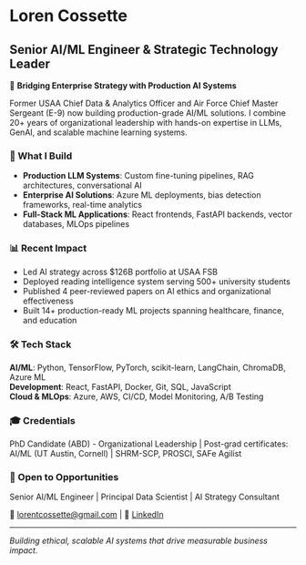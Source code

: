 # Loren Cossette
## Senior AI/ML Engineer & Strategic Technology Leader

🎯 **Bridging Enterprise Strategy with Production AI Systems**

Former USAA Chief Data & Analytics Officer and Air Force Chief Master Sergeant (E-9) now building production-grade AI/ML solutions. I combine 20+ years of organizational leadership with hands-on expertise in LLMs, GenAI, and scalable machine learning systems.

### 🚀 What I Build
- **Production LLM Systems**: Custom fine-tuning pipelines, RAG architectures, conversational AI
- **Enterprise AI Solutions**: Azure ML deployments, bias detection frameworks, real-time analytics
- **Full-Stack ML Applications**: React frontends, FastAPI backends, vector databases, MLOps pipelines

### 📊 Recent Impact
- Led AI strategy across $126B portfolio at USAA FSB
- Deployed reading intelligence system serving 500+ university students
- Published 4 peer-reviewed papers on AI ethics and organizational effectiveness
- Built 14+ production-ready ML projects spanning healthcare, finance, and education

### 🛠️ Tech Stack
**AI/ML**: Python, TensorFlow, PyTorch, scikit-learn, LangChain, ChromaDB, Azure ML  
**Development**: React, FastAPI, Docker, Git, SQL, JavaScript  
**Cloud & MLOps**: Azure, AWS, CI/CD, Model Monitoring, A/B Testing  

### 🎓 Credentials
PhD Candidate (ABD) - Organizational Leadership | Post-grad certificates: AI/ML (UT Austin, Cornell) | SHRM-SCP, PROSCI, SAFe Agilist

### 🤝 Open to Opportunities
Senior AI/ML Engineer | Principal Data Scientist | AI Strategy Consultant

📧 lorentcossette@gmail.com | 💼 [LinkedIn](https://linkedin.com/in/loren-cossette)

---

*Building ethical, scalable AI systems that drive measurable business impact.*
